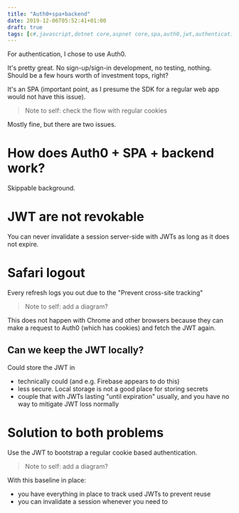 ```yaml
---
title: "Auth0+spa+backend"
date: 2019-12-06T05:52:41+01:00
draft: true
tags: [c#,javascript,dotnet core,aspnet core,spa,auth0,jwt,authentication]
---
```


For authentication, I chose to use Auth0.

It's pretty great. No sign-up/sign-in development, no testing, nothing. Should be a few hours worth of investment tops, right?

It's an SPA (important point, as I presume the SDK for a regular web app would not have this issue).

> Note to self: check the flow with regular cookies

Mostly fine, but there are two issues. 

# How does Auth0 + SPA + backend work?

Skippable background.

# JWT are not revokable

You can never invalidate a session server-side with JWTs as long as it does not expire.

# Safari logout

Every refresh logs you out due to the "Prevent cross-site tracking"

> Note to self: add a diagram?

This does not happen with Chrome and other browsers because they can make a request to Auth0 (which has cookies) and fetch the JWT again.

## Can we keep the JWT locally?

Could store the JWT in 

- technically could (and e.g. Firebase appears to do this)
- less secure. Local storage is not a good place for storing secrets
- couple that with JWTs lasting "until expiration" usually, and you have no way to mitigate JWT loss normally

# Solution to both problems

Use the JWT to bootstrap a regular cookie based authentication.

> Note to self: add a diagram?

With this baseline in place:
- you have everything in place to track used JWTs to prevent reuse
- you can invalidate a session whenever you need to